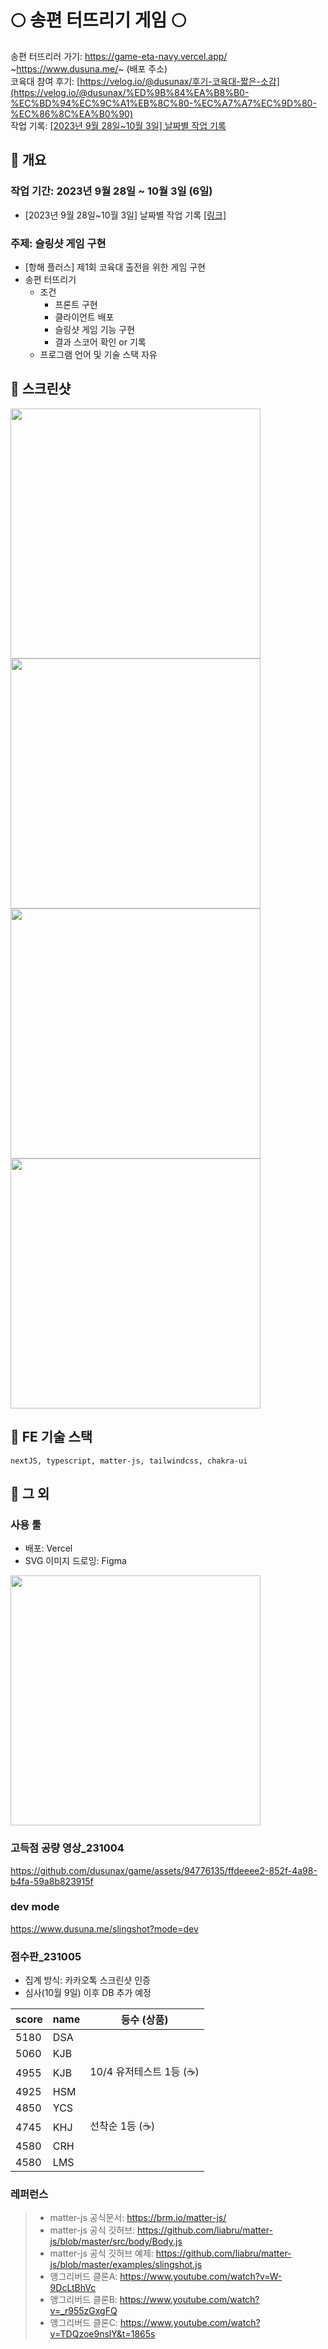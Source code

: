 # 🌕 송편 터뜨리기 게임 🌕 

송편 터뜨리러 가기: https://game-eta-navy.vercel.app/ ~https://www.dusuna.me/~ (배포 주소)  
코육대 참여 후기: [https://velog.io/@dusunax/후기-코육대-짧은-소감](https://velog.io/@dusunax/%ED%9B%84%EA%B8%B0-%EC%BD%94%EC%9C%A1%EB%8C%80-%EC%A7%A7%EC%9D%80-%EC%86%8C%EA%B0%90)  
작업 기록: [[2023년 9월 28일~10월 3일] 날짜별 작업 기록](https://github.com/dusunax/game/issues/2)


## 📌 개요

### 작업 기간: 2023년 9월 28일 ~ 10월 3일 (6일)
- [2023년 9월 28일~10월 3일] 날짜별 작업 기록 [[링크]](https://github.com/dusunax/game/issues/2)

### 주제: 슬링샷 게임 구현
- [항해 플러스] 제1회 코육대 출전을 위한 게임 구현
- 송편 터뜨리기
  - 조건
    - 프론트 구현
    - 클라이언트 배포
    - 슬링샷 게임 기능 구현
    - 결과 스코어 확인 or 기록
  - 프로그램 언어 및 기술 스택 자유

## 📌 스크린샷

<img src="https://github.com/dusunax/game/assets/94776135/e779c2a2-2ceb-48ec-bc88-9dde66a48416" width="400px" />
<img src="https://github.com/dusunax/game/assets/94776135/6bc32a30-8743-44d1-9ba9-0a20caf25dcf" width="400px" />
<img src="https://github.com/dusunax/game/assets/94776135/5817a15a-6224-49aa-a464-1c95a2769c8b" width="400px" />
<img src="https://github.com/dusunax/game/assets/94776135/662be609-96b2-4292-8638-a6a23f606309" width="400px" />

## 📌 FE 기술 스택
```
nextJS, typescript, matter-js, tailwindcss, chakra-ui
```

## 📌 그 외

### 사용 툴
- 배포: Vercel
- SVG 이미지 드로잉: Figma
<img src="https://github.com/dusunax/game/assets/94776135/1c2b0602-f8fd-4644-8326-017a57269f01" width="400px" />

### 고득점 공량 영상_231004

https://github.com/dusunax/game/assets/94776135/ffdeeee2-852f-4a98-b4fa-59a8b823915f

### dev mode
https://www.dusuna.me/slingshot?mode=dev

### 점수판_231005

- 집계 방식: 카카오톡 스크린샷 인증
- 심사(10월 9일) 이후 DB 추가 예정

| score | name | 등수 (상품) |
| --- | --- | --- |
| 5180 | DSA |  |
| 5060 | KJB |  |
| 4955 | KJB | 10/4 유저테스트 1등 (☕️) |
| 4925 | HSM |  |
| 4850 | YCS |  |
| 4745 | KHJ | 선착순 1등 (☕️) |
| 4580 | CRH |  |
| 4580 | LMS |  |


### 레퍼런스
> - matter-js 공식문서: https://brm.io/matter-js/
> - matter-js 공식 깃허브: https://github.com/liabru/matter-js/blob/master/src/body/Body.js
> - matter-js 공식 깃허브 예제: https://github.com/liabru/matter-js/blob/master/examples/slingshot.js
> - 앵그리버드 클론A: https://www.youtube.com/watch?v=W-9DcLtBhVc
> - 앵그리버드 클론B: https://www.youtube.com/watch?v=_r955zGxgFQ
> - 앵그리버드 클론C: https://www.youtube.com/watch?v=TDQzoe9nslY&t=1865s
